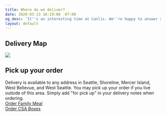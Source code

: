 ```yaml
---
title: Where do we deliver?
date: 2020-03-13 16:19:00 -07:00
og_desc: 'It''s an interesting time at Canlis. We''re happy to answer your questions. '
layout: default
---
```


<h2 class="Display2 mb4">Delivery Map</h2>
<img src="/uploads/29C2C2EC-D386-40FA-B3C1-3055C403A2D9.jpeg">

<h2 class="Display2 mb4">Pick up your order</h2>
Delivery is available to any address in Seattle, Shoreline, Mercer Island, West Bellevue, and West Seattle. You may pick up your order if you live outside of this area. Simply add "for pick up" in your delivery notes when ordering.

<div class="EventsButton mt1 mb3">
  <a class="Caption" href="/familymeal">
    Order Family Meal
  </a>
</div>

<div class="EventsButton mt1 mb10">
  <a class="Caption" href="/csa">
    Order CSA Boxes
  </a>
</div>